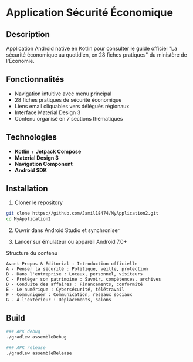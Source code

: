 # Application Sécurité Économique

## Description

Application Android native en Kotlin pour consulter le guide officiel "La sécurité économique au quotidien, en 28 fiches pratiques" du ministère de l'Économie.

## Fonctionnalités

- Navigation intuitive avec menu principal
- 28 fiches pratiques de sécurité économique
- Liens email cliquables vers délégués régionaux
- Interface Material Design 3
- Contenu organisé en 7 sections thématiques

## Technologies

- **Kotlin** + **Jetpack Compose**
- **Material Design 3**
- **Navigation Component**
- **Android SDK**

## Installation

1. Cloner le repository
```bash
git clone https://github.com/Jamil18474/MyApplication2.git
cd MyApplication2
```

2. Ouvrir dans Android Studio et synchroniser

3. Lancer sur émulateur ou appareil Android 7.0+

Structure du contenu

    Avant-Propos & Éditorial : Introduction officielle
    A - Penser la sécurité : Politique, veille, protection
    B - Dans l'entreprise : Locaux, personnel, visiteurs
    C - Protéger son patrimoine : Savoir, compétences, archives
    D - Conduite des affaires : Financements, conformité
    E - Le numérique : Cybersécurité, télétravail
    F - Communiquer : Communication, réseaux sociaux
    G - À l'extérieur : Déplacements, salons

## Build

```bash
### APK debug
./gradlew assembleDebug

### APK release
./gradlew assembleRelease
```